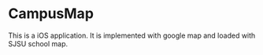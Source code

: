 # CampusMap

This is a iOS application. It is implemented with google map and loaded with SJSU school map.
